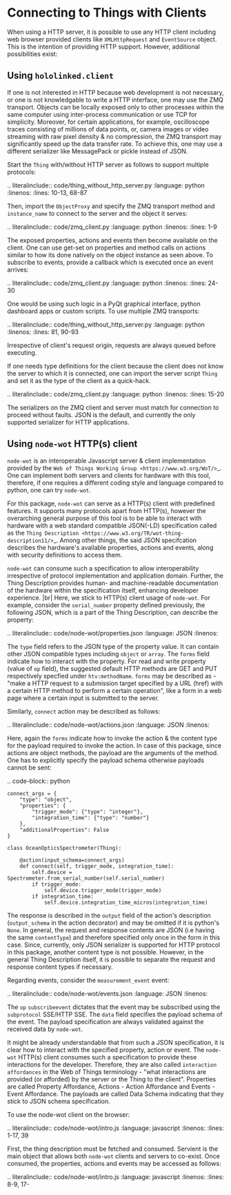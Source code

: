Connecting to Things with Clients
=================================

When using a HTTP server, it is possible to use any HTTP client including web browser provided clients like ``XMLHttpRequest`` 
and ``EventSource`` object. This is the intention of providing HTTP support. However, additional possibilities exist:

Using ``hololinked.client``
---------------------------

If one is not interested in HTTP because web development is not necessary, or one is not knowledgable to write a HTTP interface, 
one may use the ZMQ transport. Objects can be locally exposed only to other processes 
within the same computer using inter-process communication or use TCP for simplicity. Moreover, for certain applications, 
for example, oscilloscope traces consisting of millions of data points, or, camera images or video streaming with raw pixel density 
& no compression, the ZMQ transport may significantly speed up the data transfer rate. To achieve this, one may use a different serializer 
like MessagePack or pickle instead of JSON.

Start the ``Thing`` with/without HTTP server as follows to support multiple protocols:

.. literalinclude:: code/thing_without_http_server.py
    :language: python
    :linenos: 
    :lines: 10-13, 68-87

Then, import the ``ObjectProxy`` and specify the ZMQ transport method and ``instance_name`` to connect to the server and 
the object it serves: 

.. literalinclude:: code/zmq_client.py
    :language: python
    :linenos: 
    :lines: 1-9

The exposed properties, actions and events then become available on the client. One can use get-set on properties and method 
calls on actions similar to how its done natively on the object instance as seen above. To subscribe to events, provide a callback 
which is executed once an event arrives:

.. literalinclude:: code/zmq_client.py 
    :language: python 
    :linenos: 
    :lines: 24-30

One would be using such logic in a PyQt graphical interface, python dashboard apps or custom scripts. To use multiple ZMQ transports:

.. literalinclude:: code/thing_without_http_server.py 
    :language: python
    :linenos: 
    :lines: 81, 90-93

Irrespective of client's request origin, requests are always queued before executing. 

If one needs type definitions for the client because the client does not know the server to which it is connected, one 
can import the server script ``Thing`` and set it as the type of the client as a quick-hack. 

.. literalinclude:: code/zmq_client.py 
    :language: python 
    :linenos: 
    :lines: 15-20

The serializers on the ZMQ client and server must match for connection to proceed without faults. 
JSON is the default, and currently the only supported serializer for HTTP applications.  

Using ``node-wot`` HTTP(s) client
---------------------------------

``node-wot`` is an interoperable Javascript server & client implementation provided by the 
`Web of Things Working Group <https://www.w3.org/WoT/>`_. One can implement both servers and 
clients for hardware with this tool, therefore, if one requires a different coding style and language compared to 
python, one can try ``node-wot``. 

For this package, ``node-wot`` can serve as a HTTP(s) client with predefined features. It supports many protocols apart from HTTP(s), 
however the overarching general purpose of this tool is to be able to interact with hardware with a web standard compatible JSON(-LD) 
specification called as the `Thing Description <https://www.w3.org/TR/wot-thing-description11/>`_. Among other things, the said JSON specifcation 
describes the hardware's available properties, actions and events, along with security definitions to access them.

``node-wot`` can consume such a specification to allow interoperability irrespective of protocol implementation and application domain. 
Further, the Thing Description provides human- and machine-readable documentation of the hardware within the specification itself, 
enhancing developer experience. |br| 
Here, we stick to HTTP(s) client usage of ``node-wot``. For example, consider the ``serial_number`` property defined previously, 
the following JSON, which is a part of the Thing Description, can describe the property:

.. literalinclude:: code/node-wot/properties.json 
    :language: JSON
    :linenos:

The ``type`` field refers to the JSON type of the property value. It can contain other JSON compatible types including 
``object`` or ``array``. The ``forms`` field indicate how to interact with the property. 
For read and write property (value of ``op`` field), the suggested default HTTP methods are GET and PUT respectively
specfied under ``htv:methodName``. ``forms`` may be described as - "make a HTTP request to a submission target 
specified by a URL (href) with a certain HTTP method to perform a certain operation", like a form in a web page where a certain input is 
submitted to the server. 

Similarly, ``connect`` action may be described as follows: 

.. literalinclude:: code/node-wot/actions.json 
    :language: JSON
    :linenos:

Here, again the ``forms`` indicate how to invoke the action & the content type for the payload required to invoke the action. 
In case of this package, since actions are object methods, the payload are the arguments of the method. One has to explicitly 
specify the payload schema otherwise payloads cannot be sent:

.. code-block:: python

    connect_args = {
        "type": "object",
        "properties": {
            "trigger_mode": {"type": "integer"},
            "integration_time": {"type": "number"}
        },
        "additionalProperties": False
    }

    class OceanOpticsSpectrometer(Thing):

        @action(input_schema=connect_args)
        def connect(self, trigger_mode, integration_time):
            self.device = Spectrometer.from_serial_number(self.serial_number)
            if trigger_mode:
                self.device.trigger_mode(trigger_mode)
            if integration_time:
                self.device.integration_time_micros(integration_time)

The response is described in the ``output`` field of the action's description (``output_schema`` in the action decorator) and 
may be omitted if it is python's ``None``. In general, the request and response contents are JSON (i.e having the same ``contentType``)
and therefore specified only once in the form in this case. Since, currently, only JSON serializer is supported for HTTP protocol in this package, 
another content type is not possible. However, in the general Thing Description itself, it is possible to separate 
the request and response content types if necessary.

Regarding events, consider the ``measurement_event`` event:

.. literalinclude:: code/node-wot/events.json 
    :language: JSON
    :linenos:

The ``op`` ``subscribeevent`` dictates that the event may be subscribed using the ``subprotocol`` SSE/HTTP SSE. The ``data`` field 
specifies the payload schema of the event. The payload specification are always validated against the received data by ``node-wot``. 

It might be already understandable that from such a JSON specification, it is clear how to interact with the specified property, 
action or event. The ``node-wot`` HTTP(s) client consumes such a specification to provide these interactions for the developer. 
Therefore, they are also called `interaction affordances` in the Web of Things terminology - "what interactions are provided (or afforded) 
by the server or the Thing to the client". Properties are called Property Affordance, Actions - Action Affordance and Events - Event Affordance. 
The payloads are called Data Schema indicating that they stick to JSON schema specification.

To use the node-wot client on the browser:

.. literalinclude:: code/node-wot/intro.js
    :language: javascript
    :linenos: 
    :lines: 1-17, 39

First, the thing description must be fetched and consumed. Servient is the main object that allows both ``node-wot`` clients and servers
to co-exist. Once consumed, the properties, actions and events may be accessed as follows:

.. literalinclude:: code/node-wot/intro.js
    :language: javascript
    :linenos: 
    :lines: 8-9, 17-



